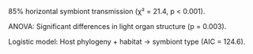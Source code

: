 

85% horizontal symbiont transmission (χ² = 21.4, p < 0.001).

ANOVA: Significant differences in light organ structure (p = 0.003).

Logistic model: Host phylogeny + habitat → symbiont type (AIC = 124.6).
